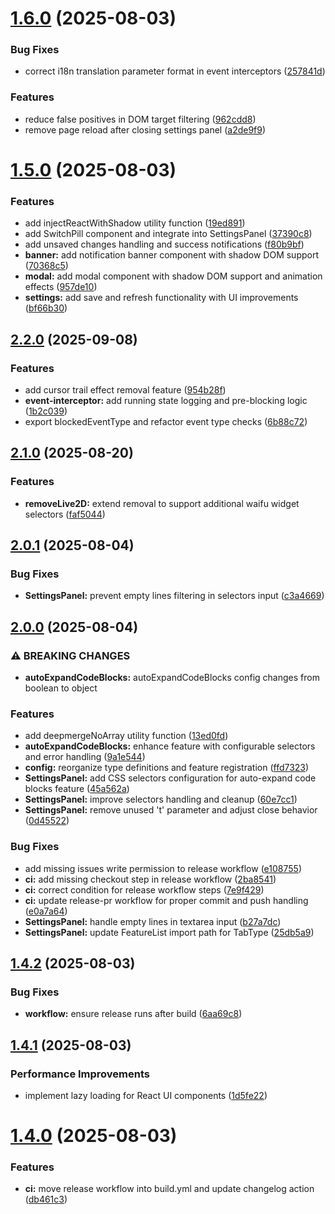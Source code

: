 # [1.6.0](https://github.com/qixing-jk/fuck-annoying-blog-widget/compare/v1.5.0...v1.6.0) (2025-08-03)


### Bug Fixes

* correct i18n translation parameter format in event interceptors ([257841d](https://github.com/qixing-jk/fuck-annoying-blog-widget/commit/257841df4d3fe9300b0bc4edcf052e0f60cb9ac0))


### Features

* reduce false positives in DOM target filtering ([962cdd8](https://github.com/qixing-jk/fuck-annoying-blog-widget/commit/962cdd833faa4152d09bd56716f5fc099dbf9611))
* remove page reload after closing settings panel ([a2de9f9](https://github.com/qixing-jk/fuck-annoying-blog-widget/commit/a2de9f98deb42fdb7d918c01341fa6aa53db4655))



# [1.5.0](https://github.com/qixing-jk/fuck-annoying-blog-widget/compare/v1.4.2...v1.5.0) (2025-08-03)


### Features

* add injectReactWithShadow utility function ([19ed891](https://github.com/qixing-jk/fuck-annoying-blog-widget/commit/19ed891e505191a7e10f4b1199045e58693d41c6))
* add SwitchPill component and integrate into SettingsPanel ([37390c8](https://github.com/qixing-jk/fuck-annoying-blog-widget/commit/37390c8238d1bda3c787f3111411dba0c508c6c2))
* add unsaved changes handling and success notifications ([f80b9bf](https://github.com/qixing-jk/fuck-annoying-blog-widget/commit/f80b9bf579fde83f246960c305e7257e92a67b93))
* **banner:** add notification banner component with shadow DOM support ([70368c5](https://github.com/qixing-jk/fuck-annoying-blog-widget/commit/70368c50c74b638961c8f136caccc6af8e9d4d23))
* **modal:** add modal component with shadow DOM support and animation effects ([957de10](https://github.com/qixing-jk/fuck-annoying-blog-widget/commit/957de10d7566e033545d3048a50bda06d6aeeb48))
* **settings:** add save and refresh functionality with UI improvements ([bf66b30](https://github.com/qixing-jk/fuck-annoying-blog-widget/commit/bf66b3037c3018b227617212981ab28f2ce729c6))



## [2.2.0](https://github.com/qixing-jk/fuck-annoying-blog-widget/compare/v2.1.0...v2.2.0) (2025-09-08)


### Features

* add cursor trail effect removal feature ([954b28f](https://github.com/qixing-jk/fuck-annoying-blog-widget/commit/954b28fae9407704f0f426ea7ba546535693390d))
* **event-interceptor:** add running state logging and pre-blocking logic ([1b2c039](https://github.com/qixing-jk/fuck-annoying-blog-widget/commit/1b2c039bc7baa3e9744f05778ac72112d835a6d2))
* export blockedEventType and refactor event type checks ([6b88c72](https://github.com/qixing-jk/fuck-annoying-blog-widget/commit/6b88c72aee39a21771a2369faae53620f8b0ed6a))

## [2.1.0](https://github.com/qixing-jk/fuck-annoying-blog-widget/compare/v2.0.1...v2.1.0) (2025-08-20)


### Features

* **removeLive2D:** extend removal to support additional waifu widget selectors ([faf5044](https://github.com/qixing-jk/fuck-annoying-blog-widget/commit/faf504493c863fc85c9584f5ad131a796dc96917))

## [2.0.1](https://github.com/qixing-jk/fuck-annoying-blog-widget/compare/v2.0.0...v2.0.1) (2025-08-04)


### Bug Fixes

* **SettingsPanel:** prevent empty lines filtering in selectors input ([c3a4669](https://github.com/qixing-jk/fuck-annoying-blog-widget/commit/c3a4669d61ea32950f3d033e66a20e00b241d29d))

## [2.0.0](https://github.com/qixing-jk/fuck-annoying-blog-widget/compare/v1.6.0...v2.0.0) (2025-08-04)


### ⚠ BREAKING CHANGES

* **autoExpandCodeBlocks:** autoExpandCodeBlocks config changes from boolean to object

### Features

* add deepmergeNoArray utility function ([13ed0fd](https://github.com/qixing-jk/fuck-annoying-blog-widget/commit/13ed0fdaa022d73e37fc51eef084e1b7f784fe9c))
* **autoExpandCodeBlocks:** enhance feature with configurable selectors and error handling ([9a1e544](https://github.com/qixing-jk/fuck-annoying-blog-widget/commit/9a1e5445fdeb48ce9a1433473e9fd1823e4b9ca2))
* **config:** reorganize type definitions and feature registration ([ffd7323](https://github.com/qixing-jk/fuck-annoying-blog-widget/commit/ffd7323b4256126968c822852335ca1cc0dcdb99))
* **SettingsPanel:** add CSS selectors configuration for auto-expand code blocks feature ([45a562a](https://github.com/qixing-jk/fuck-annoying-blog-widget/commit/45a562a01f35ef9d7a87e9b0d8eec1e3e87c5f8a))
* **SettingsPanel:** improve selectors handling and cleanup ([60e7cc1](https://github.com/qixing-jk/fuck-annoying-blog-widget/commit/60e7cc1919ca930ec3fa35f63c8b11da11c7463a))
* **SettingsPanel:** remove unused 't' parameter and adjust close behavior ([0d45522](https://github.com/qixing-jk/fuck-annoying-blog-widget/commit/0d455222029853f86ca04ace9ba3ca722d9c7bc9))


### Bug Fixes

* add missing issues write permission to release workflow ([e108755](https://github.com/qixing-jk/fuck-annoying-blog-widget/commit/e1087553cfdc078c45a052eba3885753e12cf755))
* **ci:** add missing checkout step in release workflow ([2ba8541](https://github.com/qixing-jk/fuck-annoying-blog-widget/commit/2ba854106de348b90d6a87910d2f275238c96b06))
* **ci:** correct condition for release workflow steps ([7e9f429](https://github.com/qixing-jk/fuck-annoying-blog-widget/commit/7e9f42971ad1a68dd0a0d410ee19b7ee941018d6))
* **ci:** update release-pr workflow for proper commit and push handling ([e0a7a64](https://github.com/qixing-jk/fuck-annoying-blog-widget/commit/e0a7a64cb99138b64cdf0c4af1e272d1e3613231))
* **SettingsPanel:** handle empty lines in textarea input ([b27a7dc](https://github.com/qixing-jk/fuck-annoying-blog-widget/commit/b27a7dcc47c4b6e50fa94e1d8de4cc5c59416512))
* **SettingsPanel:** update FeatureList import path for TabType ([25db5a9](https://github.com/qixing-jk/fuck-annoying-blog-widget/commit/25db5a99ee90fa8af2239a71030ab251e6226814))

## [1.4.2](https://github.com/qixing-jk/fuck-annoying-blog-widget/compare/v1.4.1...v1.4.2) (2025-08-03)


### Bug Fixes

* **workflow:** ensure release runs after build ([6aa69c8](https://github.com/qixing-jk/fuck-annoying-blog-widget/commit/6aa69c824f2351c3b894d3a7ea8bf7bd0850ea6b))



## [1.4.1](https://github.com/qixing-jk/fuck-annoying-blog-widget/compare/v1.4.0...v1.4.1) (2025-08-03)


### Performance Improvements

* implement lazy loading for React UI components ([1d5fe22](https://github.com/qixing-jk/fuck-annoying-blog-widget/commit/1d5fe22a2ae64da430bb37e238e80cba4200a36a))



# [1.4.0](https://github.com/qixing-jk/fuck-annoying-blog-widget/compare/v1.3.0...v1.4.0) (2025-08-03)


### Features

* **ci:** move release workflow into build.yml and update changelog action ([db461c3](https://github.com/qixing-jk/fuck-annoying-blog-widget/commit/db461c3eca58973f87d7d5d44ef1be4b5dd185ed))
